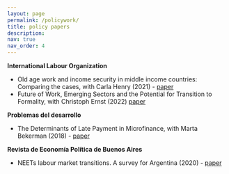 ```yaml
---
layout: page
permalink: /policywork/
title: policy papers
description:
nav: true
nav_order: 4
---
```


**International Labour Organization**

- Old age work and income security in middle income countries: Comparing the cases, with Carla Henry (2021) -  <a href="/assets/pdf/ilo-wp43.pdf" target="_blank"> paper </a> 
- Future of Work, Emerging Sectors and the Potential for Transition to Formality, with Christoph Ernst (2022)  <a href="/assets/pdf/wcms_855420.pdf" target="_blank"> paper </a> 

**Problemas del desarrollo**

- The Determinants of Late Payment in Microfinance, with Marta Bekerman (2018) -  <a href="/assets/pdf/problemasdesarrollo.pdf" target="_blank"> paper </a> 

**Revista de Economía Política de Buenos Aires**

- NEETs labour market transitions. A survey for Argentina (2020) -  <a href="/assets/pdf/neets.pdf" target="_blank"> paper </a>  